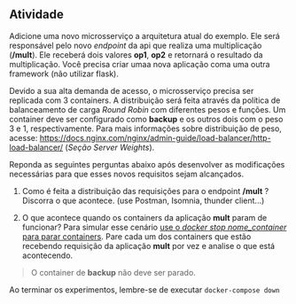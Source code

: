 
## Atividade

Adicione uma novo microsserviço a arquitetura atual do exemplo. Ele será responsável pelo novo *endpoint* da api que realiza uma multiplicação (**/mult**). Ele receberá dois valores **op1**, **op2** e retornará o resultado da multiplicação. Você precisa criar umaa nova aplicação coma uma outra framework (não utilizar flask).

Devido a sua alta demanda de acesso, o microsserviço precisa ser replicada com 3 containers. A distribuição será feita através da política de balanceamento de carga *Round Robin* com diferentes pesos e funções. Um container deve ser configurado como **backup** e os outros dois com o peso 3 e 1, respectivamente. Para mais informações sobre distribuição de peso, acesse: https://docs.nginx.com/nginx/admin-guide/load-balancer/http-load-balancer/ (*Seção Server Weights*).

Reponda as seguintes perguntas abaixo após desenvolver as modificações necessárias para que esses novos requisitos sejam alcançados. 

1. Como é feita a distribuição das requisições para o endpoint **/mult** ? Discorra o que acontece. (use Postman, Isomnia, thunder client...)

2. O que acontece quando os containers da aplicação **mult** param de funcionar? 
Para simular esse cenário [use o *docker stop nome_container* para parar containers](https://medium.com/xp-inc/principais-comandos-docker-f9b02e6944cd). Pare cada um dos containers que estão recebendo requisição da aplicação **mult** por vez e analise o que está acontecendo. 
> O container de **backup** não deve ser parado. 

Ao terminar os experimentos, lembre-se de executar ```docker-compose down```
